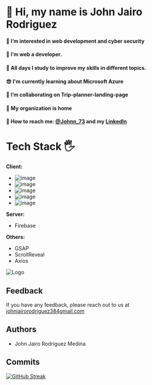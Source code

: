 
# 👋 Hi, my name is John Jairo Rodriguez

#### 👀 I’m interested in web development and cyber security
#### 👻 I’m web a developer.
#### 🌱 All days I study to improve my skills in different topics.
#### 😎 I'm currently learning about Microsoft Azure
#### 🤖 I’m collaborating on Trip-planner-landing-page
#### 💯 My organization is home
#### 💯 How to reach me: [@Johnn_73](https://twitter.com/Johnn_73?t=WbbTl-IHtUrSklakbkztMg&s=08) and my [LinkedIn](www.linkedin.com/in/johnjrm)

<!---
JohnRodriguezM/JohnRodriguezM is a ✨ special ✨ repository because its `README.md` (this file) appears on your GitHub profile.
You can click the Preview link to take a look at your changes.
--->

# Tech Stack 🖐

**Client:** 

- ![image](https://user-images.githubusercontent.com/87795271/171061898-fc3391c9-e8fe-4485-892e-6abfc2d2ce4d.png)
- ![image](https://user-images.githubusercontent.com/87795271/171061962-1abc0bfd-489d-4c45-8f90-03e6d9c25faf.png)
- ![image](https://user-images.githubusercontent.com/87795271/171061991-dec616e2-f4de-4239-bd2e-3c33d7e9eef5.png)
- ![image](https://user-images.githubusercontent.com/87795271/171062085-dab20f81-2bd8-4146-b878-0e86d03dbdf4.png)
- ![image](https://user-images.githubusercontent.com/87795271/171062105-655cf03b-5af8-4b49-95b3-33cb49a31ad2.png)

**Server:** 

- Firebase

**Others:**

- GSAP
- ScrollReveal
- Axios

![Logo](https://miro.medium.com/max/1400/0*QTVEMCkM4BKUz6to.png)


## Feedback

If you have any feedback, please reach out to us at [johnjairorodriguez384gmail.com](https://www.google.com/intl/es-419/gmail/about/)


## Authors

- John Jairo Rodriguez Medina

 ## Commits
 
[![GitHub Streak](https://github-readme-streak-stats.herokuapp.com?user=JohnRodriguezM&theme=monokai&date_format=M%20j%5B%2C%20Y%5D)](https://git.io/streak-stats)
